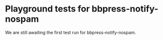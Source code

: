 # Playground tests for bbpress-notify-nospam
We are still awaiting the first test run for bbpress-notify-nospam.
